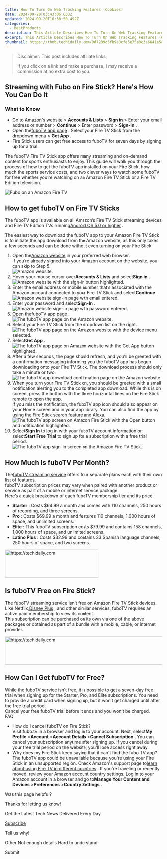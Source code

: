 ```yaml
---
title: How To Turn On Web Tracking Features (Cookies)
date: 2024-09-20T03:43:06.633Z
updated: 2024-09-20T16:30:50.492Z
categories:
  - BestProducts
description: This Article Describes How To Turn On Web Tracking Features (Cookies)
excerpt: This Article Describes How To Turn On Web Tracking Features (Cookies)
thumbnail: https://thmb.techidaily.com/9d7209d5fb9a0cfe5e75a8c3a6641e5ae9f76e0cf05800aca156d25ea3fa017f.jpg
---
```


>  Disclaimer: This post includes affiliate links
>
>  If you click on a link and make a purchase, I may receive a commission at no extra cost to you.
>

## Streaming with Fubo on Fire Stick? Here's How You Can Do It
### What to Know

* Go to [Amazon's website](http://www.amazon.com/?tag=lifewire-onsite-prod-20&ascsubtag=8682247%7Cn897e6dae67904407849bdf1081f761d806%7C) \> **Accounts & Lists** \> **Sign in** \> Enter your email address or number > **Continue** \> Enter password > **Sign-In** .
* Open the[fuboTV app page](https://www.amazon.com/fuboTV-Live/dp/B019DCHDZK/?tag=lifewire-onsite-prod-20&ascsubtag=8682247%7Cn897e6dae67904407849bdf1081f761d806%7C) . Select your Fire TV Stick from the dropdown menu > **Get App** .
* Fire Stick users can get free access to fuboTV for seven days by signing up for a trial.

 The fuboTV Fire TV Stick app offers many streaming and on-demand content for sports enthusiasts to enjoy. This guide will walk you through the process of how to get the fuboTV app installed on your Fire Stick, how much the sports service costs, and two clever ways to watch some fuboTV for free whether you’re watching on an Amazon Fire TV Stick or a Fire TV Edition television.

![Fubo on an Amazon Fire TV](https://www.lifewire.com/thmb/T2jSHyJaiLYV73X6f8iwzr-eSLw=/1500x0/filters:no_upscale():max_bytes(150000):strip_icc():format(webp)/fuboonamazon-f1ef924606ed4cf2984850e8c4041b43.jpg)

## How to get fuboTV on Fire TV Sticks

 The fuboTV app is available on all Amazon’s Fire TV Stick streaming devices and Fire TV Edition TVs running[Android OS 5.0 or higher](https://www.lifewire.com/android-versions-4173277) .

 The easiest way to download the fuboTV app to your Amazon Fire TV Stick is to initiate the app download from the Amazon website, as this only takes a few seconds and can be done without even turning on your Fire Stick.

1. Open the[Amazon website](http://www.amazon.com/?tag=lifewire-onsite-prod-20&ascsubtag=8682247%7Cn897e6dae67904407849bdf1081f761d806%7C) in your preferred web browser.  
 If you’re already signed into your Amazon account on the website, you can skip to Step 5.  
![Amazon website.](https://www.lifewire.com/thmb/6B4F938NOQEL7zdrnQoW3YieRo0=/1500x0/filters:no_upscale():max_bytes(150000):strip_icc():format(webp)/how-to-get-fubotv-on-firestick-03-c6a5b04ecaa8499bb539afcee1623560.jpg)
2. Hover your mouse cursor over**Accounts & Lists** and select**Sign in** .  
![Amazon website with the sign-in button highlighted.](https://www.lifewire.com/thmb/MUWs7SWVa3F6_0VNgFGA_UhrgJo=/1500x0/filters:no_upscale():max_bytes(150000):strip_icc():format(webp)/002_get-fubotv-on-firestick-5203917-747abef8c0f4475eba65cafc3c66a8d2.jpg)
3. Enter the email address or mobile number that’s associated with the Amazon account connected to your Fire TV Stick and select**Continue** .  
![Amazon website sign-in page with email entered.](https://www.lifewire.com/thmb/qHverg52fBTm0YHKBpRYnpnLiUE=/1500x0/filters:no_upscale():max_bytes(150000):strip_icc():format(webp)/003_get-fubotv-on-firestick-5203917-9e752ab84e634fe29a304bff6167007a.jpg)
4. Enter your password and select**Sign-In** .  
![Amazon website sign-in page with password entered.](https://www.lifewire.com/thmb/VGl4tLrz5vKmmN2BQl6vYj1qnpI=/1500x0/filters:no_upscale():max_bytes(150000):strip_icc():format(webp)/004_get-fubotv-on-firestick-5203917-0e0c2ac310d24cbd9c94d52f84f95215.jpg)
5. Open the[fuboTV app page](https://www.amazon.com/fuboTV-Live/dp/B019DCHDZK/?tag=lifewire-onsite-prod-20&ascsubtag=8682247%7Cn897e6dae67904407849bdf1081f761d806%7C) .  
![The fuboTV app page on the Amazon website.](https://www.lifewire.com/thmb/-k6fCqLewAzRSn3XMn1NAQzX-mE=/1500x0/filters:no_upscale():max_bytes(150000):strip_icc():format(webp)/005_get-fubotv-on-firestick-5203917-95203054b3584696b6ff072148d5cda7.jpg)
6. Select your Fire TV Stick from the dropdown list on the right.  
![The fuboTV app page on the Amazon website with the device menu selected.](https://www.lifewire.com/thmb/bPITXv4bM3Kq_O7H7FRlwY24ulk=/1500x0/filters:no_upscale():max_bytes(150000):strip_icc():format(webp)/006_get-fubotv-on-firestick-5203917-04c0940cdafe46e4b79144d756759f35.jpg)
7. Select**Get App** .  
![The fuboTV app page on Amazon website with the Get App button highlighted.](https://www.lifewire.com/thmb/rOCBVFMO4I-ldwFMjiB6ArRnh7E=/1500x0/filters:no_upscale():max_bytes(150000):strip_icc():format(webp)/007_get-fubotv-on-firestick-5203917-0d2bf8ecd7d14b8b86eaa0d8e42c8660.jpg)
8. After a few seconds, the page should refresh, and you’ll be greeted with a confirmation messaging informing you the fuboTV app has begun downloading onto your Fire TV Stick. The download process should only take a minute or two.  
![The fuboTV app download confirmation page on the Amazon website.](https://www.lifewire.com/thmb/Jf7LW9sZT8Kol0WcGhnQxcIOOg8=/1500x0/filters:no_upscale():max_bytes(150000):strip_icc():format(webp)/008_get-fubotv-on-firestick-5203917-f4e57c138d544aa48abd10eb5bcfb026.jpg)
9. When you turn your Fire TV Stick on, you should be greeted with a small notification alerting you to the completed app download. While this is on screen, press the button with the three horizontal lines on the Fire Stick remote to open the app.  
 If you miss the notification, the fuboTV app icon should also appear on your Home screen and in your app library. You can also find the app by using the Fire Stick search feature and Alexa.  
![The fuboTV app screen on Amazon Fire Stick with the Open button and notification highlighted.](https://www.lifewire.com/thmb/4ve7ib0lU4r8DA9sHu0bx9mfz2w=/1500x0/filters:no_upscale():max_bytes(150000):strip_icc():format(webp)/009_get-fubotv-on-firestick-5203917-229c89d98f784ebf82d3bdaade6706bb.jpg)
10. Select**Sign In** to log in with your fuboTV account information or select**Start Free Trial** to sign up for a subscription with a free trial period.  
![The fuboTV app sign-in screen on the Amazon Fire TV Stick.](https://www.lifewire.com/thmb/eCbJ-W6PYqBiHX8ioBCV1iO2q0c=/1500x0/filters:no_upscale():max_bytes(150000):strip_icc():format(webp)/0010_get-fubotv-on-firestick-5203917-19dd7928475045bba6fa6433992e2873.jpg)  

## How Much Is fuboTV Per Month?

 The[fuboTV streaming service](https://www.lifewire.com/fubotv-4159948) offers four separate plans each with their own list of features.  
 fuboTV subscription prices may vary when paired with another product or service as part of a mobile or internet service package.  
 Here’s a quick breakdown of each fuboTV membership tier and its price.  

* **Starter** : Costs $64.99 a month and comes with 110 channels, 250 hours of recording, and three screens.  
* **Pro** : Costs $69.99 a month and features 110 channels, 1,000 hours of space, and unlimited screens.  
* **Elite** : This fuboTV subscription costs $79.99 and contains 158 channels, 1,000 hours of space, and unlimited screens.  
* **Latino Plus** : Costs $32.99 and contains 33 Spanish language channels, 250 hours of space, and two screens.  

<!-- affiliate ads begin -->
<a href="https://united.elfm.net/c/5597632/2139557/4704" target="_top" id="2139557">
  <img src="//a.impactradius-go.com/display-ad/4704-2139557" border="0" alt="https://techidaily.com" width="300" height="90"/>
</a>
<img height="0" width="0" src="https://united.elfm.net/i/5597632/2139557/4704" style="position:absolute;visibility:hidden;" border="0" />
<!-- affiliate ads end -->

## Is fuboTV Free on Fire Stick?

 The fuboTV streaming service isn’t free on Amazon Fire TV Stick devices. Like Netflix,[Disney Plus](https://www.lifewire.com/get-disney-plus-on-fire-tv-5112870) , and other similar services, fuboTV requires an active paid membership to view its content.  
 This subscription can be purchased on its own via one of the above packages or obtained as part of a bundle with a mobile, cable, or internet provider.  

<!-- affiliate ads begin -->
<a href="https://ephamedtechinc.pxf.io/c/5597632/2130530/26400" target="_top" id="2130530">
  <img src="//a.impactradius-go.com/display-ad/26400-2130530" border="0" alt="https://techidaily.com" width="728" height="90"/>
</a>
<img height="0" width="0" src="https://ephamedtechinc.pxf.io/i/5597632/2130530/26400" style="position:absolute;visibility:hidden;" border="0" />
<!-- affiliate ads end -->

## How Can I Get fuboTV for Free?

 While the fuboTV service isn’t free, it is possible to get a seven-day free trial when signing up for the Starter, Pro, and Elite subscriptions. You need to provide a credit card when signing up, but it won’t get charged until after the free trial period.  
 Cancel your free fuboTV trial before it ends and you won’t be charged.  
 FAQ  

* How do I cancel fuboTV on Fire Stick?  
    Visit fubo.tv in a browser and log in to your account. Next, select**My Profile** \>**Account** \>**Account Details** \>**Cancel Subscription** . You can cancel your subscription anytime after signing up. If you cancel during your free trial period on the website, you'll lose access right away.  
* Why does my Fire Stick keep saying that it can't find the fubo TV app?  
    The fuboTV app could be unavailable because you're using your Fire Stick in an unsupported region. Check Amazon's support page to[learn about using Fire TV in different countries](https://www.amazon.com/gp/help/customer/display.html?nodeId=201624360&tag=lifewire-onsite-prod-20&ascsubtag=8682247%7Cn897e6dae67904407849bdf1081f761d806%7C) . If you're traveling or recently moved, review your Amazon account country settings. Log in to your Amazon account in a browser and go to**Manage Your Content and Devices** \>**Preferences** \>**Country Settings** .

Was this page helpful?

Thanks for letting us know!

 Get the Latest Tech News Delivered Every Day

[Subscribe](https://www.lifewire.com/#)

Tell us why!

 Other  Not enough details  Hard to understand

 Submit

<ins class="adsbygoogle"
     style="display:block"
     data-ad-format="autorelaxed"
     data-ad-client="ca-pub-7571918770474297"
     data-ad-slot="1223367746"></ins>

<ins class="adsbygoogle"
     style="display:block"
     data-ad-client="ca-pub-7571918770474297"
     data-ad-slot="8358498916"
     data-ad-format="auto"
     data-full-width-responsive="true"></ins>



